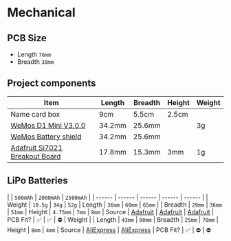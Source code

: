 # Mechanical

## PCB Size

- Length `76mm`
- Breadth `38mm`

## Project components

| Item | Length | Breadth | Height | Weight |
| ------ | ------ | ------ | ------ | ------ |
| Name card box | 9cm | 5.5cm | 2.5cm |
| [WeMos D1 Mini V3.0.0](https://wiki.wemos.cc/products:d1:d1_mini) | 34.2mm | 25.6mm |  | 3g
| [WeMos Battery shield](https://wiki.wemos.cc/products:d1_mini_shields:battery_shield) | 34.2mm | 25.6mm |  |  |
| [Adafruit Si7021 Breakout Board](https://www.adafruit.com/product/3251) | 17.8mm | 15.3mm | 3mm | 1g |

## LiPo Batteries

| | `500mAh` | `2000mAh` | `2500mAh` |
| ------ | ------ | ------ | ------ | ------ |
| Weight | `10.5g` | `34g` | `52g`
| Length | `36mm` | `60mm` | `65mm` |
| Breadth | `29mm` | `36mm` | `51mm`
| Height | `4.75mm` | `7mm` | `8mm`
| Source | [Adafruit](https://www.adafruit.com/product/1578) | [Adafruit](https://www.adafruit.com/product/2011) | [Adafruit](https://www.adafruit.com/product/328)
| PCB Fit? | ✅ | ✅ | ⛔️
| Weight |
| Length | `43mm` | `80mm`
| Breadth | `25mm` | `70mm`
| Height | `8mm` | `4mm`
| Source | [AliExpress](https://www.aliexpress.com/item/3-7V-500mAh-Lipo-Battery-For-Syma-X5C-X5SW-M68-Cheerson-CX-30-H5C-Quadrocopter-3/32918919539.html) | [AliExpress](https://www.aliexpress.com/item/3-7V-2000-mAh-Polymer-Lithium-Battery-LiPo-For-GPS-Tablet-PC-407080/2055208577.html)
| PCB Fit? | ✅ | ⛔️ | ⛔️
